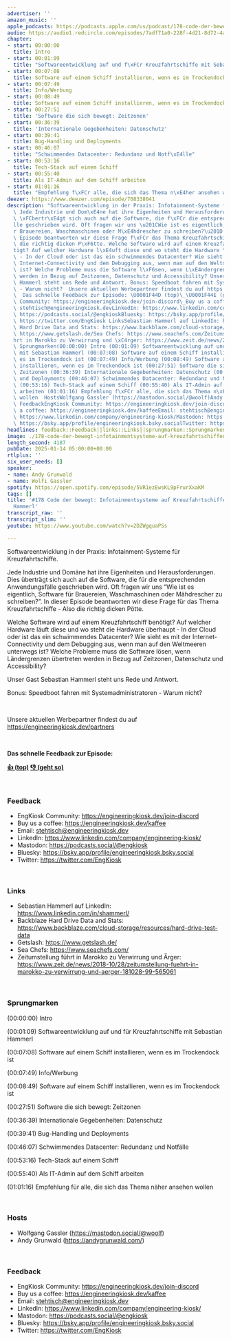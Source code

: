 ```yaml
---
advertiser: ''
amazon_music: ''
apple_podcasts: https://podcasts.apple.com/us/podcast/178-code-der-bewegt-infotainmentsysteme-auf-kreuzfahrtschiffen/id1603082924?i=1000683886314&uo=4
audio: https://audio1.redcircle.com/episodes/7adf71a0-228f-4d21-8d72-4a495b0f48d3/stream.mp3
chapter:
- start: 00:00:00
  title: Intro
- start: 00:01:09
  title: "Softwareentwicklung auf und f\xFCr Kreuzfahrtschiffe mit Sebastian Hammerl"
- start: 00:07:08
  title: Software auf einem Schiff installieren, wenn es im Trockendock ist
- start: 00:07:49
  title: Info/Werbung
- start: 00:08:49
  title: Software auf einem Schiff installieren, wenn es im Trockendock ist
- start: 00:27:51
  title: 'Software die sich bewegt: Zeitzonen'
- start: 00:36:39
  title: 'Internationale Gegebenheiten: Datenschutz'
- start: 00:39:41
  title: Bug-Handling und Deployments
- start: 00:46:07
  title: "Schwimmendes Datacenter: Redundanz und Notf\xE4lle"
- start: 00:53:16
  title: Tech-Stack auf einem Schiff
- start: 00:55:40
  title: Als IT-Admin auf dem Schiff arbeiten
- start: 01:01:16
  title: "Empfehlung f\xFCr alle, die sich das Thema n\xE4her ansehen wollen"
deezer: https://www.deezer.com/episode/708338041
description: "Softwareentwicklung in der Praxis: Infotainment-Systeme f\xFCr Kreuzfahrtschiffe.\
  \ Jede Industrie und Dom\xE4ne hat ihre Eigenheiten und Herausforderungen. Dies\
  \ \xFCbertr\xE4gt sich auch auf die Software, die f\xFCr die entsprechenden Anwendungsf\xE4\
  lle geschrieben wird. Oft fragen wir uns \u201CWie ist es eigentlich, Software f\xFC\
  r Brauereien, Waschmaschinen oder M\xE4hdrescher zu schreiben?\u201D. In dieser\
  \ Episode beantworten wir diese Frage f\xFCr das Thema Kreuzfahrtschiffe - Also\
  \ die richtig dicken P\xF6tte. Welche Software wird auf einem Kreuzfahrtschiff ben\xF6\
  tigt? Auf welcher Hardware l\xE4uft diese und wo steht die Hardware \xFCberhaupt\
  \ - In der Cloud oder ist das ein schwimmendes Datacenter? Wie sieht es mit der\
  \ Internet-Connectivity und dem Debugging aus, wenn man auf den Weltmeeren unterwegs\
  \ ist? Welche Probleme muss die Software l\xF6sen, wenn L\xE4ndergrenzen \xFCbertreten\
  \ werden in Bezug auf Zeitzonen, Datenschutz und Accessibility? Unser Gast Sebastian\
  \ Hammerl steht uns Rede und Antwort. Bonus: Speedboot fahren mit Systemadministratoren\
  \ - Warum nicht?  Unsere aktuellen Werbepartner findest du auf https://engineeringkiosk.dev/partners\
  \  Das schnelle Feedback zur Episode: \U0001F44D (top)\_\U0001F44E (geht so)  FeedbackEngKiosk\
  \ Community: https://engineeringkiosk.dev/join-discord\_Buy us a coffee: https://engineeringkiosk.dev/kaffeeEmail:\
  \ stehtisch@engineeringkiosk.devLinkedIn: https://www.linkedin.com/company/engineering-kiosk/Mastodon:\
  \ https://podcasts.social/@engkioskBluesky: https://bsky.app/profile/engineeringkiosk.bsky.socialTwitter:\
  \ https://twitter.com/EngKiosk LinksSebastian Hammerl auf LinkedIn: https://www.linkedin.com/in/shammerl/Backblaze\
  \ Hard Drive Data and Stats: https://www.backblaze.com/cloud-storage/resources/hard-drive-test-dataGetslash:\
  \ https://www.getslash.de/Sea Chefs: https://www.seachefs.com/Zeitumstellung f\xFC\
  hrt in Marokko zu Verwirrung und \xC4rger: https://www.zeit.de/news/2018-10/28/zeitumstellung-fuehrt-in-marokko-zu-verwirrung-und-aerger-181028-99-565061\
  \ Sprungmarken(00:00:00) Intro (00:01:09) Softwareentwicklung auf und f\xFCr Kreuzfahrtschiffe\
  \ mit Sebastian Hammerl (00:07:08) Software auf einem Schiff installieren, wenn\
  \ es im Trockendock ist (00:07:49) Info/Werbung (00:08:49) Software auf einem Schiff\
  \ installieren, wenn es im Trockendock ist (00:27:51) Software die sich bewegt:\
  \ Zeitzonen (00:36:39) Internationale Gegebenheiten: Datenschutz (00:39:41) Bug-Handling\
  \ und Deployments (00:46:07) Schwimmendes Datacenter: Redundanz und Notf\xE4lle\
  \ (00:53:16) Tech-Stack auf einem Schiff (00:55:40) Als IT-Admin auf dem Schiff\
  \ arbeiten (01:01:16) Empfehlung f\xFCr alle, die sich das Thema n\xE4her ansehen\
  \ wollen  HostsWolfgang Gassler (https://mastodon.social/@woolf)Andy Grunwald (https://andygrunwald.com/)\
  \ FeedbackEngKiosk Community: https://engineeringkiosk.dev/join-discord\_Buy us\
  \ a coffee: https://engineeringkiosk.dev/kaffeeEmail: stehtisch@engineeringkiosk.devLinkedIn:\
  \ https://www.linkedin.com/company/engineering-kiosk/Mastodon: https://podcasts.social/@engkioskBluesky:\
  \ https://bsky.app/profile/engineeringkiosk.bsky.socialTwitter: https://twitter.com/EngKiosk"
headlines: feedback::Feedback||links::Links||sprungmarken::Sprungmarken||hosts::Hosts
image: ./178-code-der-bewegt-infotainmentsysteme-auf-kreuzfahrtschiffen-mit-sebastian-hammerl.jpg
length_second: 4187
pubDate: 2025-01-14 05:00:00+00:00
rtlplus: ''
six_user_needs: []
speaker:
- name: Andy Grunwald
- name: Wolfi Gassler
spotify: https://open.spotify.com/episode/5VR1ezEwsKL9pFrurXxaKM
tags: []
title: '#178 Code der bewegt: Infotainmentsysteme auf Kreuzfahrtschiffen mit Sebastian
  Hammerl'
transcript_raw: ''
transcript_slim: ''
youtube: https://www.youtube.com/watch?v=2DZWgquaPSs

---
```

<p>Softwareentwicklung in der Praxis: Infotainment-Systeme für Kreuzfahrtschiffe.</p><p>Jede Industrie und Domäne hat ihre Eigenheiten und Herausforderungen. Dies überträgt sich auch auf die Software, die für die entsprechenden Anwendungsfälle geschrieben wird. Oft fragen wir uns “Wie ist es eigentlich, Software für Brauereien, Waschmaschinen oder Mähdrescher zu schreiben?”. In dieser Episode beantworten wir diese Frage für das Thema Kreuzfahrtschiffe - Also die richtig dicken Pötte.</p><p>Welche Software wird auf einem Kreuzfahrtschiff benötigt? Auf welcher Hardware läuft diese und wo steht die Hardware überhaupt - In der Cloud oder ist das ein schwimmendes Datacenter? Wie sieht es mit der Internet-Connectivity und dem Debugging aus, wenn man auf den Weltmeeren unterwegs ist? Welche Probleme muss die Software lösen, wenn Ländergrenzen übertreten werden in Bezug auf Zeitzonen, Datenschutz und Accessibility?</p><p>Unser Gast Sebastian Hammerl steht uns Rede und Antwort.</p><p>Bonus: Speedboot fahren mit Systemadministratoren - Warum nicht?</p><p><br></p><p>Unsere aktuellen Werbepartner findest du auf <a href="https://engineeringkiosk.dev/partners">https://engineeringkiosk.dev/partners</a></p><p><br></p><p><strong>Das schnelle Feedback zur Episode:</strong></p><p><a href="https://api.openpodcast.dev/feedback/178/upvote" rel="nofollow"><strong>👍 (top)</strong></a><strong> </strong><a href="https://api.openpodcast.dev/feedback/178/downvote" rel="nofollow"><strong>👎 (geht so)</strong></a></p><p><br></p><h3 id="feedback">Feedback</h3><ul><li>EngKiosk Community: <a href="https://engineeringkiosk.dev/join-discord">https://engineeringkiosk.dev/join-discord</a> </li><li>Buy us a coffee: <a href="https://engineeringkiosk.dev/kaffee">https://engineeringkiosk.dev/kaffee</a></li><li>Email: <a href="mailto:stehtisch@engineeringkiosk.dev" rel="nofollow">stehtisch@engineeringkiosk.dev</a></li><li>LinkedIn: <a href="https://www.linkedin.com/company/engineering-kiosk/" rel="nofollow">https://www.linkedin.com/company/engineering-kiosk/</a></li><li>Mastodon: <a href="https://podcasts.social/@engkiosk" rel="nofollow">https://podcasts.social/@engkiosk</a></li><li>Bluesky: <a href="https://bsky.app/profile/engineeringkiosk.bsky.social" rel="nofollow">https://bsky.app/profile/engineeringkiosk.bsky.social</a></li><li>Twitter: <a href="https://twitter.com/EngKiosk" rel="nofollow">https://twitter.com/EngKiosk</a></li></ul><p><br></p><h3 id="links">Links</h3><ul><li>Sebastian Hammerl auf LinkedIn: <a href="https://www.linkedin.com/in/shammerl/" rel="nofollow">https://www.linkedin.com/in/shammerl/</a></li><li>Backblaze Hard Drive Data and Stats: <a href="https://www.backblaze.com/cloud-storage/resources/hard-drive-test-data" rel="nofollow">https://www.backblaze.com/cloud-storage/resources/hard-drive-test-data</a></li><li>Getslash: <a href="https://www.getslash.de/" rel="nofollow">https://www.getslash.de/</a></li><li>Sea Chefs: <a href="https://www.seachefs.com/" rel="nofollow">https://www.seachefs.com/</a></li><li>Zeitumstellung führt in Marokko zu Verwirrung und Ärger: <a href="https://www.zeit.de/news/2018-10/28/zeitumstellung-fuehrt-in-marokko-zu-verwirrung-und-aerger-181028-99-565061" rel="nofollow">https://www.zeit.de/news/2018-10/28/zeitumstellung-fuehrt-in-marokko-zu-verwirrung-und-aerger-181028-99-565061</a></li></ul><p><br></p><h3 id="sprungmarken">Sprungmarken</h3><p>(00:00:00) Intro</p><p>(00:01:09) Softwareentwicklung auf und für Kreuzfahrtschiffe mit Sebastian Hammerl</p><p>(00:07:08) Software auf einem Schiff installieren, wenn es im Trockendock ist</p><p>(00:07:49) Info/Werbung</p><p>(00:08:49) Software auf einem Schiff installieren, wenn es im Trockendock ist</p><p>(00:27:51) Software die sich bewegt: Zeitzonen</p><p>(00:36:39) Internationale Gegebenheiten: Datenschutz</p><p>(00:39:41) Bug-Handling und Deployments</p><p>(00:46:07) Schwimmendes Datacenter: Redundanz und Notfälle</p><p>(00:53:16) Tech-Stack auf einem Schiff</p><p>(00:55:40) Als IT-Admin auf dem Schiff arbeiten</p><p>(01:01:16) Empfehlung für alle, die sich das Thema näher ansehen wollen</p><p><br></p><h3 id="hosts">Hosts</h3><ul><li>Wolfgang Gassler (<a href="https://mastodon.social/@woolf" rel="nofollow">https://mastodon.social/@woolf</a>)</li><li>Andy Grunwald (<a href="https://andygrunwald.com/" rel="nofollow">https://andygrunwald.com/</a>)</li></ul><p><br></p><h3 id="feedback">Feedback</h3><ul><li>EngKiosk Community: <a href="https://engineeringkiosk.dev/join-discord">https://engineeringkiosk.dev/join-discord</a> </li><li>Buy us a coffee: <a href="https://engineeringkiosk.dev/kaffee">https://engineeringkiosk.dev/kaffee</a></li><li>Email: <a href="mailto:stehtisch@engineeringkiosk.dev" rel="nofollow">stehtisch@engineeringkiosk.dev</a></li><li>LinkedIn: <a href="https://www.linkedin.com/company/engineering-kiosk/" rel="nofollow">https://www.linkedin.com/company/engineering-kiosk/</a></li><li>Mastodon: <a href="https://podcasts.social/@engkiosk" rel="nofollow">https://podcasts.social/@engkiosk</a></li><li>Bluesky: <a href="https://bsky.app/profile/engineeringkiosk.bsky.social" rel="nofollow">https://bsky.app/profile/engineeringkiosk.bsky.social</a></li><li>Twitter: <a href="https://twitter.com/EngKiosk" rel="nofollow">https://twitter.com/EngKiosk</a></li></ul>
